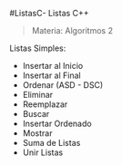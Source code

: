 #ListasC- Listas C++ 
> Materia: Algoritmos 2

Listas Simples:

- Insertar al Inicio
- Insertar al Final
- Ordenar (ASD - DSC)
- Eliminar
- Reemplazar
- Buscar
- Insertar Ordenado
- Mostrar
- Suma de Listas
- Unir Listas